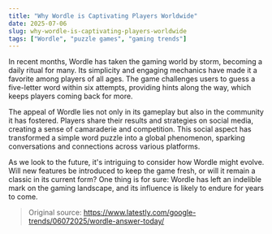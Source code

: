 ```yaml
---
title: "Why Wordle is Captivating Players Worldwide"
date: 2025-07-06
slug: why-wordle-is-captivating-players-worldwide
tags: ["Wordle", "puzzle games", "gaming trends"]
---
```


In recent months, Wordle has taken the gaming world by storm, becoming a daily ritual for many. Its simplicity and engaging mechanics have made it a favorite among players of all ages. The game challenges users to guess a five-letter word within six attempts, providing hints along the way, which keeps players coming back for more.

The appeal of Wordle lies not only in its gameplay but also in the community it has fostered. Players share their results and strategies on social media, creating a sense of camaraderie and competition. This social aspect has transformed a simple word puzzle into a global phenomenon, sparking conversations and connections across various platforms.

As we look to the future, it's intriguing to consider how Wordle might evolve. Will new features be introduced to keep the game fresh, or will it remain a classic in its current form? One thing is for sure: Wordle has left an indelible mark on the gaming landscape, and its influence is likely to endure for years to come.
> Original source: https://www.latestly.com/google-trends/06072025/wordle-answer-today/